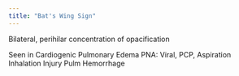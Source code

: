 ```yaml
---
title: "Bat's Wing Sign"
---
```

Bilateral, perihilar concentration of opacification

Seen in 
Cardiogenic Pulmonary Edema
PNA: Viral, PCP, Aspiration
Inhalation Injury
Pulm Hemorrhage


